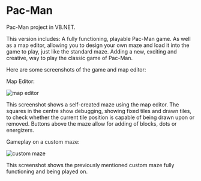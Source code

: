 # Pac-Man
Pac-Man project in VB.NET.

This version includes:
A fully functioning, playable Pac-Man game.
As well as a map editor, allowing you to design your own maze and load it into the game to play, just like the standard maze. Adding a new, exciting and creative, way to play the classic game of Pac-Man.

Here are some screenshots of the game and map editor:

Map Editor:

![map editor](https://user-images.githubusercontent.com/33097312/33034228-1bc297ea-ce1f-11e7-9a15-cb67ee4d1ab2.png)

This screenshot shows a self-created maze using the map editor. The squares in the centre show debugging, showing fixed tiles and drawn tiles, to check whether the current tile position is capable of being drawn upon or removed. Buttons above the maze allow for adding of blocks, dots or energizers.

Gameplay on a custom maze:

![custom maze](https://user-images.githubusercontent.com/33097312/33034233-20357702-ce1f-11e7-8b0e-7b5659f2be05.png)

This screenshot shows the previously mentioned custom maze fully functioning and being played on.

